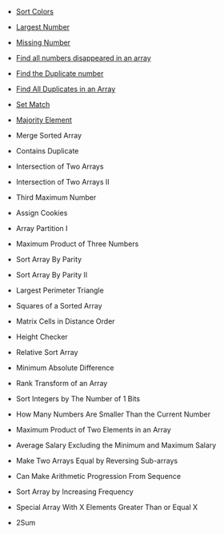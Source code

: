 

- [Sort Colors](https://leetcode.com/problems/sort-colors/)
- [Largest Number](https://leetcode.com/problems/largest-number/description/)
- [Missing Number](leetcode.com/problems/missing-number/description)
- [Find all numbers disappeared in an array](leetcode.com/problems/find-all-numbers-disappeared-in-an-array/description)
- [Find the Duplicate number](https://leetcode.com/problems/find-the-duplicate-number/description/)
- [Find All Duplicates in an Array](https://leetcode.com/problems/find-all-duplicates-in-an-array/description/)
- [Set Match]()
- [Majority Element]()


- Merge Sorted Array

- Contains Duplicate

- Intersection of Two Arrays
- Intersection of Two Arrays II
- Third Maximum Number
- Assign Cookies
- Array Partition I
- Maximum Product of Three Numbers
- Sort Array By Parity
- Sort Array By Parity II
- Largest Perimeter Triangle
- Squares of a Sorted Array
- Matrix Cells in Distance Order
- Height Checker
- Relative Sort Array
- Minimum Absolute Difference
- Rank Transform of an Array
- Sort Integers by The Number of 1 Bits
- How Many Numbers Are Smaller Than the Current Number
- Maximum Product of Two Elements in an Array
- Average Salary Excluding the Minimum and Maximum Salary
- Make Two Arrays Equal by Reversing Sub-arrays
- Can Make Arithmetic Progression From Sequence
- Sort Array by Increasing Frequency
- Special Array With X Elements Greater Than or Equal X

- 2Sum
